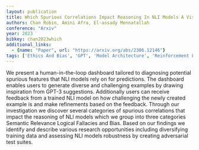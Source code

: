 ```yaml
---
layout: publication
title: Which Spurious Correlations Impact Reasoning In NLI Models A Visual Interactive Diagnosis Through Data-constrained Counterfactuals
authors: Chan Robin, Amini Afra, El-assady Mennatallah
conference: "Arxiv"
year: 2023
bibkey: chan2023which
additional_links:
  - {name: "Paper", url: "https://arxiv.org/abs/2306.12146"}
tags: ['Ethics And Bias', 'GPT', 'Model Architecture', 'Reinforcement Learning', 'Security', 'Training Techniques']
---
```

We present a human-in-the-loop dashboard tailored to diagnosing potential spurious features that NLI models rely on for predictions. The dashboard enables users to generate diverse and challenging examples by drawing inspiration from GPT-3 suggestions. Additionally users can receive feedback from a trained NLI model on how challenging the newly created example is and make refinements based on the feedback. Through our investigation we discover several categories of spurious correlations that impact the reasoning of NLI models which we group into three categories Semantic Relevance Logical Fallacies and Bias. Based on our findings we identify and describe various research opportunities including diversifying training data and assessing NLI models robustness by creating adversarial test suites.
